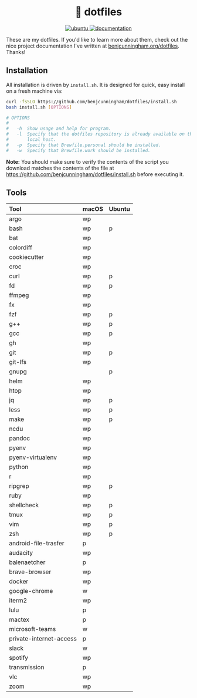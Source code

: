 <h1 align="center">
  🌱 dotfiles
</h1>

<p align="center">
  <a href="https://github.com/benjcunningham/dotfiles/actions/workflows/test.yaml">
    <img alt="ubuntu" src="https://github.com/benjcunningham/dotfiles/actions/workflows/test.yaml/badge.svg">
  </a>
  <a href="https://github.com/benjcunningham/dotfiles/actions/workflows/documentation.yaml">
    <img alt="documentation" src="https://github.com/benjcunningham/dotfiles/actions/workflows/documentation.yaml/badge.svg">
  </a>
</p>

These are my dotfiles. If you'd like to learn more about them, check out the
nice project documentation I've written at
[benjcunningham.org/dotfiles](https://benjcunningham.org/dotfiles/). Thanks!

## Installation

All installation is driven by `install.sh`. It is designed for quick, easy
install on a fresh machine via:

```bash
curl -fsSLO https://github.com/benjcunningham/dotfiles/install.sh
bash install.sh [OPTIONS]

# OPTIONS
#
#   -h  Show usage and help for program.
#   -l  Specify that the dotfiles repository is already available on the
#       local host.
#   -p  Specify that Brewfile.personal should be installed.
#   -w  Specify that Brewfile.work should be installed.
```

**Note:** You should make sure to verify the contents of the script you
download matches the contents of the file at
https://github.com/benjcunningham/dotfiles/install.sh before executing it.

## Tools

| Tool | macOS | Ubuntu |
|:---|:---|:---|
| argo | wp | |
| bash | wp | p |
| bat | wp | |
| colordiff | wp | |
| cookiecutter | wp | |
| croc | wp | |
| curl | wp | p |
| fd | wp | p |
| ffmpeg | wp | |
| fx | wp | |
| fzf | wp | p |
| g++ | wp | p |
| gcc | wp | p |
| gh | wp | |
| git | wp | p |
| git-lfs | wp | |
| gnupg | | p |
| helm | wp | |
| htop | wp | |
| jq | wp | p |
| less | wp | p |
| make | wp | p |
| ncdu | wp | |
| pandoc | wp | |
| pyenv | wp | |
| pyenv-virtualenv | wp | |
| python | wp | |
| r | wp | |
| ripgrep | wp | p |
| ruby | wp | |
| shellcheck | wp | p |
| tmux | wp | p |
| vim | wp | p |
| zsh | wp | p |
| android-file-trasfer | p | |
| audacity | wp | |
| balenaetcher | p | |
| brave-browser | wp | |
| docker | wp | |
| google-chrome | w | |
| iterm2 | wp | |
| lulu | p | |
| mactex | p | |
| microsoft-teams | w | |
| private-internet-access | p | |
| slack | w | |
| spotify | wp | |
| transmission | p | |
| vlc | wp | |
| zoom | wp | |
